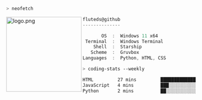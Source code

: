 ```zsh
> neofetch
```

<!--img align="left" src="https://github.com/fluteds.png" alt="logo.png" width="200"/>-->
<img align="left" src="https://external-content.duckduckgo.com/iu/?u=https%3A%2F%2F78.media.tumblr.com%2F975fca5f82161b190efdcaa05ffbd4ec%2Ftumblr_p6q6m9TJF01x3p3jmo1_500.png&f=1&nofb=1" alt="logo.png" width="200"/>

```csharp
fluteds@github
--------------

       OS  :  Windows 11 x64
 Terminal  :  Windows Terminal
    Shell  :  Starship
   Scheme  :  Gruvbox
Languages  :  Python, HTML, CSS
```

```zsh
> coding-stats --weekly
```

<!--START_SECTION:waka-->

```txt
HTML         27 mins         ███████████████████▓░░░░░   79.27 %
JavaScript   4 mins          ███░░░░░░░░░░░░░░░░░░░░░░   12.46 %
Python       2 mins          ██░░░░░░░░░░░░░░░░░░░░░░░   08.28 %
```

<!--END_SECTION:waka-->
